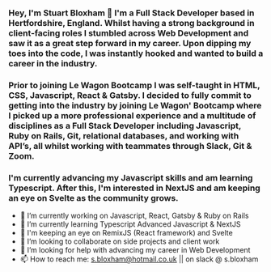 ### Hey, I'm Stuart Bloxham 👋 I'm a Full Stack Developer based in Hertfordshire, England. Whilst having a strong background in client-facing roles I stumbled across Web Development and saw it as a great step forward in my career. Upon dipping my toes into the code, I was instantly hooked and wanted to build a career in the industry.

### Prior to joining Le Wagon Bootcamp I was self-taught in HTML, CSS, Javascript, React & Gatsby. I decided to fully commit to getting into the industry by joining Le Wagon' Bootcamp where I picked up a more professional experience and a multitude of disciplines as a Full Stack Developer including Javascript, Ruby on Rails, Git, relational databases, and working with API’s, all whilst working with teammates through Slack, Git & Zoom.

### I'm currently advancing my Javascript skills and am learning Typescript. After this, I'm interested in NextJS and am keeping an eye on Svelte as the community grows.

- 🔭 I’m currently working on Javascript, React, Gatsby & Ruby on Rails
- 🌱 I’m currently learning Typescript Advanced Javascript & NextJS
- 👀 I'm keeping an eye on RemixJS (React framework) and Svelte
- 👯 I’m looking to collaborate on side projects and client work
- 🤔 I’m looking for help with advancing my career in Web Development
- 📫 How to reach me: s.bloxham@hotmail.co.uk || on slack @ s.bloxham

